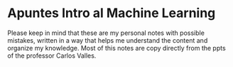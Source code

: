 # Apuntes Intro al Machine Learning

Please keep in mind that these are my personal notes with possible mistakes, written in a way that helps me understand the content and organize my knowledge. Most of this notes are copy directly from the ppts of the professor Carlos Valles.